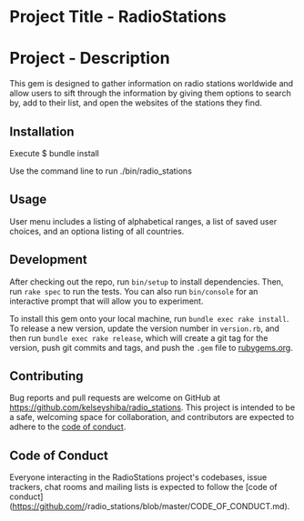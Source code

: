# Project Title - RadioStations

# Project - Description

This gem is designed to gather information on radio stations worldwide and allow users to sift through the information by giving them options to search by, add to their list, and open the websites of the stations they find.

## Installation

Execute
    $ bundle install

Use the command line to run
 ./bin/radio_stations

## Usage

User menu includes a listing of alphabetical ranges, a list of saved user choices, and an optiona listing of all countries.

## Development

After checking out the repo, run `bin/setup` to install dependencies. Then, run `rake spec` to run the tests. You can also run `bin/console` for an interactive prompt that will allow you to experiment.

To install this gem onto your local machine, run `bundle exec rake install`. To release a new version, update the version number in `version.rb`, and then run `bundle exec rake release`, which will create a git tag for the version, push git commits and tags, and push the `.gem` file to [rubygems.org](https://rubygems.org).

## Contributing

Bug reports and pull requests are welcome on GitHub at https://github.com/kelseyshiba/radio_stations. This project is intended to be a safe, welcoming space for collaboration, and contributors are expected to adhere to the [code of conduct](https://github.com/kelseyshiba/radio_stations/blob/master/CODE_OF_CONDUCT.md).


## Code of Conduct

Everyone interacting in the RadioStations project's codebases, issue trackers, chat rooms and mailing lists is expected to follow the [code of conduct](https://github.com/<github username>/radio_stations/blob/master/CODE_OF_CONDUCT.md).
